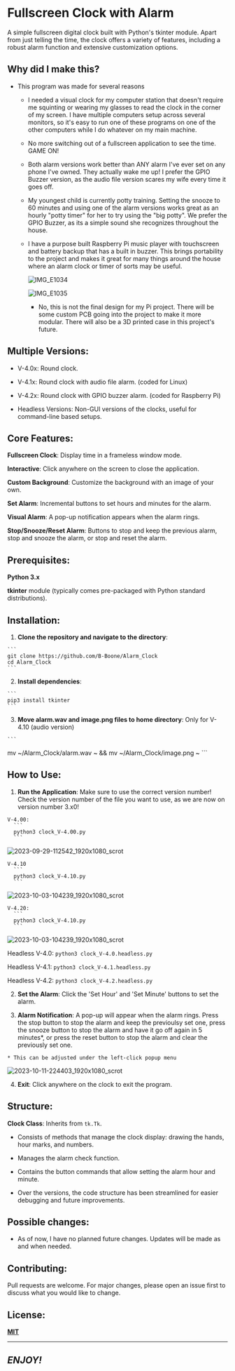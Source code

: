 # Fullscreen Clock with Alarm

A simple fullscreen digital clock built with Python's tkinter module. Apart from just telling the time, the clock offers a variety of features, including a robust alarm function and extensive customization options.

## Why did I make this?

  - This program was made for several reasons

    - I needed a visual clock for my computer station that doesn't require me squinting or wearing my glasses to read the clock in the corner of my screen. I have multiple computers setup across several monitors, so it's easy to run one of these programs on one of the other computers while I do whatever on my main machine.

    - No more switching out of a fullscreen application to see the time. GAME ON!

    - Both alarm versions work better than ANY alarm I've ever set on any phone I've owned. They actually wake me up! I prefer the GPIO Buzzer version, as the audio file version scares my wife every time it goes off.

    - My youngest child is currently potty training. Setting the snooze to 60 minutes and using one of the alarm versions works great as an hourly "potty timer" for her to try using the "big potty". We prefer the GPIO Buzzer, as its a simple sound she recognizes throughout the house.

    - I have a purpose built Raspberry Pi music player with touchscreen and battery backup that has a built in buzzer. This brings portability to the project and makes it great for many things around the house where an alarm clock or timer of sorts may be useful.

      ![IMG_E1034](https://github.com/B-Boone/Alarm_Clock/assets/101531474/7e788587-604b-4c6b-b479-59de09087e31)

      ![IMG_E1035](https://github.com/B-Boone/Alarm_Clock/assets/101531474/d66a21f4-c247-48d6-8f11-58c95c352932)

      - No, this is not the final design for my Pi project. There will be some custom PCB going into the project to make it more modular. There will also be a 3D printed case in this project's future.

## Multiple Versions:

  - V-4.0x: Round clock.

  - V-4.1x: Round clock with audio file alarm. (coded for Linux)

  - V-4.2x: Round clock with GPIO buzzer alarm. (coded for Raspberry Pi)

  - Headless Versions: Non-GUI versions of the clocks, useful for command-line based setups.

## Core Features:

  **Fullscreen Clock**: Display time in a frameless window mode.

  **Interactive**: Click anywhere on the screen to close the application.

  **Custom Background**: Customize the background with an image of your own.

  **Set Alarm**: Incremental buttons to set hours and minutes for the alarm.

  **Visual Alarm**: A pop-up notification appears when the alarm rings.

  **Stop/Snooze/Reset Alarm**: Buttons to stop and keep the previous alarm, stop and snooze the alarm, or stop and reset the alarm.

## Prerequisites:

  **Python 3.x**

  **tkinter** module (typically comes pre-packaged with Python standard distributions).

## Installation:

  1. **Clone the repository and navigate to the directory**:

    ```
    git clone https://github.com/B-Boone/Alarm_Clock
    cd Alarm_Clock
    ```

  2. **Install dependencies**:

    ```
    pip3 install tkinter
    ```

  3. **Move alarm.wav and image.png files to home directory**: Only for V-4.10 (audio version)

    ```
  mv ~/Alarm_Clock/alarm.wav ~ && mv ~/Alarm_Clock/image.png ~
    ```

## How to Use: 

  1. **Run the Application**: Make sure to use the correct version number! Check the version number of the file you want to use, as we are now on version number 3.x0!

    V-4.00:
      ```
      python3 clock_V-4.00.py
      ```

![2023-09-29-112542_1920x1080_scrot](https://github.com/B-Boone/Alarm_Clock/assets/101531474/4300af78-4376-4d57-8db2-e8a3c194d26f)

    V-4.10
      ```
      python3 clock_V-4.10.py
      ```

![2023-10-03-104239_1920x1080_scrot](https://github.com/B-Boone/Alarm_Clock/assets/101531474/6c2c4981-83bd-4ed7-adcf-7ea2d02f100a)

    V-4.20:
      ```
      python3 clock_V-4.10.py
      ```

![2023-10-03-104239_1920x1080_scrot](https://github.com/B-Boone/Alarm_Clock/assets/101531474/6c2c4981-83bd-4ed7-adcf-7ea2d02f100a)

  Headless V-4.0:
    ```
    python3 clock_V-4.0.headless.py
    ```

  Headless V-4.1:
    ```
    python3 clock_V-4.1.headless.py
    ```

  Headless V-4.2:
    ```
    python3 clock_V-4.2.headless.py
    ```

  2. **Set the Alarm**: Click the 'Set Hour' and 'Set Minute' buttons to set the alarm.

  3. **Alarm Notification**: A pop-up will appear when the alarm rings. Press the stop button to stop the alarm and keep the previoulsy set one, press the snooze button to stop the alarm and have it go off again in 5 minutes*, or press the reset button to stop the alarm and clear the previously set one.

    * This can be adjusted under the left-click popup menu
    
![2023-10-11-224403_1920x1080_scrot](https://github.com/B-Boone/Alarm_Clock/assets/101531474/0a88ea53-1ad6-41d6-985b-d287c105d0de)

  4. **Exit**: Click anywhere on the clock to exit the program.

## Structure:

  **Clock Class**: Inherits from `tk.Tk`.

  - Consists of methods that manage the clock display: drawing the hands, hour marks, and numbers.

  - Manages the alarm check function.

  - Contains the button commands that allow setting the alarm hour and minute.

  - Over the versions, the code structure has been streamlined for easier debugging and future improvements.

## Possible changes:

  - As of now, I have no planned future changes. Updates will be made as and when needed.

## Contributing:

  Pull requests are welcome. For major changes, please open an issue first to discuss what you would like to change.

## License:

  **[MIT](https://choosealicense.com/licenses/mit/)**

---

## *ENJOY!*
